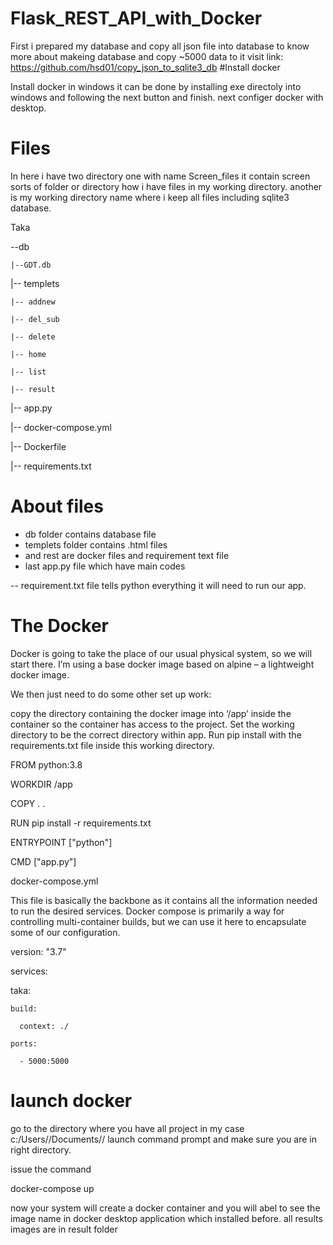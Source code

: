 # Flask_REST_API_with_Docker

First i prepared my database and copy all json file into database
to know more about makeing database and copy ~5000 data to it visit link: https://github.com/hsd01/copy_json_to_sqlite3_db
#Install docker

Install docker in windows it can be done by installing exe directoly into windows and following the next button and finish.
next configer docker with desktop.

# Files
In here i have two directory one with name Screen_files it contain screen sorts of folder or directory how i have files in my working directory.
another is my working directory name where i keep all files including sqlite3 database.

Taka    

--db

    |--GDT.db

|-- templets

    |-- addnew

    |-- del_sub

    |-- delete

    |-- home

    |-- list

    |-- result

|-- app.py

|-- docker-compose.yml

|-- Dockerfile

|-- requirements.txt


# About files 

* db folder contains database file
* templets folder contains .html files 
* and rest are docker files and requirement text file 
* last app.py file which have main codes 

-- requirement.txt file tells python everything it will need to run our app.

# The Docker

Docker is going to take the place of our usual physical system, so we will start there. I’m using a base docker image based on alpine – a lightweight docker image.

We then just need to do some other set up work:

copy the directory containing the docker image into ‘/app’ inside the container so the container has access to the project.
Set the working directory to be the correct directory within app.
Run pip install with the requirements.txt file inside this working directory.

FROM python:3.8

WORKDIR /app

COPY . .

RUN pip install -r requirements.txt

ENTRYPOINT ["python"]

CMD ["app.py"]


docker-compose.yml

This file is basically the backbone as it contains all the information needed to run the desired services.
Docker compose is primarily a way for controlling multi-container builds, but we can use it here to encapsulate some of our configuration.

version: "3.7"


services:

  taka:
  
    build:
    
      context: ./
      
    ports:
    
      - 5000:5000


# launch docker 
go to the directory where you have all project in my case c:/Users/<username>/Documents/<filename>/
launch command prompt and make sure you are in right directory. 

issue the command 

docker-compose up

now your system will create a docker container and you will abel to see the image name in docker desktop application which installed before.
all results images are in result folder
